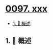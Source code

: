 # [0097. xxx](https://github.com/Tdahuyou/TNotes.leetcode/tree/main/notes/0097.%20xxx)

<!-- region:toc -->

- [1. 📝 概述](#1--概述)

<!-- endregion:toc -->

## 1. 📝 概述
